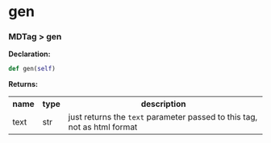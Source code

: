 <h1>gen</h1><h3>MDTag &gt; gen</h3>

<span><b>Declaration:</b></span>

```py
def gen(self)
```



<p></p>

<span><b>Returns:</b></span><table><tbody><tr><th>name</th><th>type</th><th>description</th></tr><tr><td>text</td><td>str</td><td>just returns the <code>text</code> parameter passed to this tag, not as html format</td></tr></tbody></table>

